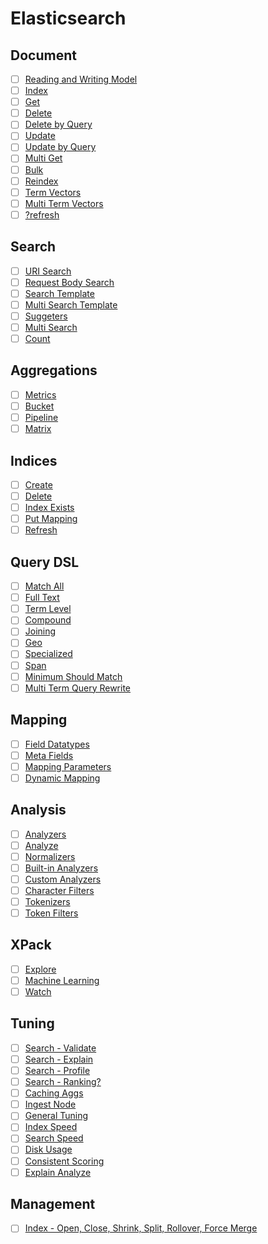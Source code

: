 # Elasticsearch

## Document
* [ ] [Reading and Writing Model](https://www.elastic.co/guide/en/elasticsearch/reference/6.2/docs-replication.html)
* [ ] [Index](https://www.elastic.co/guide/en/elasticsearch/reference/6.2/docs-index_.html)
* [ ] [Get](https://www.elastic.co/guide/en/elasticsearch/reference/6.2/docs-get.html)
* [ ] [Delete](https://www.elastic.co/guide/en/elasticsearch/reference/6.2/docs-delete.html)
* [ ] [Delete by Query](https://www.elastic.co/guide/en/elasticsearch/reference/6.2/docs-delete-by-query.html)
* [ ] [Update](https://www.elastic.co/guide/en/elasticsearch/reference/6.2/docs-update.html)
* [ ] [Update by Query](https://www.elastic.co/guide/en/elasticsearch/reference/6.2/docs-update-by-query.html)
* [ ] [Multi Get](https://www.elastic.co/guide/en/elasticsearch/reference/6.2/docs-multi-get.html)
* [ ] [Bulk](https://www.elastic.co/guide/en/elasticsearch/reference/6.2/docs-bulk.html)
* [ ] [Reindex](https://www.elastic.co/guide/en/elasticsearch/reference/6.2/docs-reindex.html)
* [ ] [Term Vectors](https://www.elastic.co/guide/en/elasticsearch/reference/6.2/docs-termvectors.html)
* [ ] [Multi Term Vectors](https://www.elastic.co/guide/en/elasticsearch/reference/6.2/docs-multi-termvectors.html)
* [ ] [?refresh](https://www.elastic.co/guide/en/elasticsearch/reference/6.2/docs-refresh.html)

## Search
* [ ] [URI Search](https://www.elastic.co/guide/en/elasticsearch/reference/6.2/search-uri-request.html)
* [ ] [Request Body Search](https://www.elastic.co/guide/en/elasticsearch/reference/6.2/search-request-body.html)
* [ ] [Search Template](https://www.elastic.co/guide/en/elasticsearch/reference/6.2/search-template.html)
* [ ] [Multi Search Template](https://www.elastic.co/guide/en/elasticsearch/reference/6.2/multi-search-template.html)
* [ ] [Suggeters](https://www.elastic.co/guide/en/elasticsearch/reference/6.2/search-suggesters.html)
* [ ] [Multi Search](https://www.elastic.co/guide/en/elasticsearch/reference/6.2/search-multi-search.html)
* [ ] [Count](https://www.elastic.co/guide/en/elasticsearch/reference/6.2/search-count.html)

## Aggregations
* [ ] [Metrics](https://www.elastic.co/guide/en/elasticsearch/reference/6.2/search-aggregations-metrics.html)
* [ ] [Bucket](https://www.elastic.co/guide/en/elasticsearch/reference/6.2/search-aggregations-bucket.html)
* [ ] [Pipeline](https://www.elastic.co/guide/en/elasticsearch/reference/6.2/search-aggregations-pipeline.html)
* [ ] [Matrix](https://www.elastic.co/guide/en/elasticsearch/reference/6.2/search-aggregations-matrix.html)

## Indices
* [ ] [Create](https://www.elastic.co/guide/en/elasticsearch/reference/6.2/indices-create-index.html)
* [ ] [Delete](https://www.elastic.co/guide/en/elasticsearch/reference/6.2/indices-delete-index.html)
* [ ] [Index Exists](https://www.elastic.co/guide/en/elasticsearch/reference/6.2/indices-exists.html)
* [ ] [Put Mapping](https://www.elastic.co/guide/en/elasticsearch/reference/6.2/indices-put-mapping.html)
* [ ] [Refresh](https://www.elastic.co/guide/en/elasticsearch/reference/6.2/indices-refresh.html)

## Query DSL
* [ ] [Match All](https://www.elastic.co/guide/en/elasticsearch/reference/6.2/query-dsl-match-all-query.html)
* [ ] [Full Text](https://www.elastic.co/guide/en/elasticsearch/reference/6.2/full-text-queries.html)
* [ ] [Term Level](https://www.elastic.co/guide/en/elasticsearch/reference/6.2/term-level-queries.html)
* [ ] [Compound](https://www.elastic.co/guide/en/elasticsearch/reference/6.2/compound-queries.html)
* [ ] [Joining](https://www.elastic.co/guide/en/elasticsearch/reference/6.2/joining-queries.html)
* [ ] [Geo](https://www.elastic.co/guide/en/elasticsearch/reference/6.2/geo-queries.html)
* [ ] [Specialized](https://www.elastic.co/guide/en/elasticsearch/reference/6.2/specialized-queries.html)
* [ ] [Span](https://www.elastic.co/guide/en/elasticsearch/reference/6.2/span-queries.html)
* [ ] [Minimum Should Match](https://www.elastic.co/guide/en/elasticsearch/reference/6.2/query-dsl-minimum-should-match.html)
* [ ] [Multi Term Query Rewrite](https://www.elastic.co/guide/en/elasticsearch/reference/6.2/query-dsl-multi-term-rewrite.html)

## Mapping
* [ ] [Field Datatypes](https://www.elastic.co/guide/en/elasticsearch/reference/6.2/mapping-types.html)
* [ ] [Meta Fields](https://www.elastic.co/guide/en/elasticsearch/reference/6.2/mapping-fields.html)
* [ ] [Mapping Parameters](https://www.elastic.co/guide/en/elasticsearch/reference/6.2/mapping-params.html)
* [ ] [Dynamic Mapping](https://www.elastic.co/guide/en/elasticsearch/reference/6.2/dynamic-mapping.html)

## Analysis
* [ ] [Analyzers](https://www.elastic.co/guide/en/elasticsearch/reference/6.2/analyzer-anatomy.html)
* [ ] [Analyze](https://www.elastic.co/guide/en/elasticsearch/reference/6.2/indices-analyze.html)
* [ ] [Normalizers](https://www.elastic.co/guide/en/elasticsearch/reference/6.2/analysis-normalizers.html)
* [ ] [Built-in Analyzers](https://www.elastic.co/guide/en/elasticsearch/reference/6.2/analysis-analyzers.html)
* [ ] [Custom Analyzers](https://www.elastic.co/guide/en/elasticsearch/reference/6.2/analysis-custom-analyzer.html)
* [ ] [Character Filters](https://www.elastic.co/guide/en/elasticsearch/reference/6.2/analysis-charfilters.html)
* [ ] [Tokenizers](https://www.elastic.co/guide/en/elasticsearch/reference/6.2/analysis-tokenizers.html)
* [ ] [Token Filters](https://www.elastic.co/guide/en/elasticsearch/reference/6.2/analysis-tokenfilters.html)

## XPack
* [ ] [Explore](https://www.elastic.co/guide/en/elasticsearch/reference/6.2/graph-explore-api.html)
* [ ] [Machine Learning](https://www.elastic.co/guide/en/elasticsearch/reference/6.2/ml-apis.html)
* [ ] [Watch](https://www.elastic.co/guide/en/elasticsearch/reference/6.2/watcher-api-put-watch.html)

## Tuning
* [ ] [Search - Validate](https://www.elastic.co/guide/en/elasticsearch/reference/6.2/search-validate.html)
* [ ] [Search - Explain](https://www.elastic.co/guide/en/elasticsearch/reference/6.2/search-explain.html)
* [ ] [Search - Profile](https://www.elastic.co/guide/en/elasticsearch/reference/6.2/search-profile.html)
* [ ] [Search - Ranking?](https://www.elastic.co/guide/en/elasticsearch/reference/6.2/search-rank-eval.html)
* [ ] [Caching Aggs](https://www.elastic.co/guide/en/elasticsearch/reference/6.2/caching-heavy-aggregations.html)
* [ ] [Ingest Node](https://www.elastic.co/guide/en/elasticsearch/reference/6.2/ingest.html)
* [ ] [General Tuning](https://www.elastic.co/guide/en/elasticsearch/reference/6.2/general-recommendations.html)
* [ ] [Index Speed](https://www.elastic.co/guide/en/elasticsearch/reference/6.2/tune-for-indexing-speed.html)
* [ ] [Search Speed](https://www.elastic.co/guide/en/elasticsearch/reference/6.2/tune-for-search-speed.html)
* [ ] [Disk Usage](https://www.elastic.co/guide/en/elasticsearch/reference/6.2/tune-for-disk-usage.html)
* [ ] [Consistent Scoring](https://www.elastic.co/guide/en/elasticsearch/reference/6.2/consistent-scoring.html)
* [ ] [Explain Analyze](https://www.elastic.co/guide/en/elasticsearch/reference/6.2/_explain_analyze.html)

## Management
* [ ] [Index - Open, Close, Shrink, Split, Rollover, Force Merge](https://www.elastic.co/guide/en/elasticsearch/reference/6.2/indices.html)
